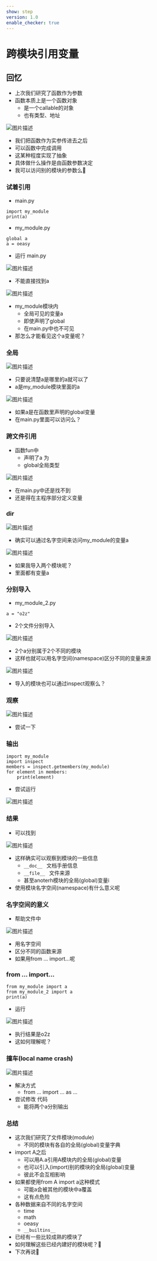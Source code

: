 ```yaml
---
show: step
version: 1.0
enable_checker: true
---
```


# 跨模块引用变量

## 回忆

- 上次我们研究了函数作为参数
- 函数本质上是一个函数对象
	- 是一个callable的对象
	- 也有类型、地址

![图片描述](https://doc.shiyanlou.com/courses/uid1190679-20220827-1661589899134)

- 我们把函数作为实参传进去之后
- 可以函数中完成调用
- 这某种程度实现了抽象
- 具体做什么操作是由函数参数决定
- 我可以访问别的模块的参数么🤔

### 试着引用

- main.py

```python3
import my_module
print(a)
```

- my_module.py

```python3
global a
a = oeasy
```

- 运行 main.py

![图片描述](https://doc.shiyanlou.com/courses/uid1190679-20240303-1709471810167)

- 不能直接找到a

![图片描述](https://doc.shiyanlou.com/courses/uid1190679-20240303-1709471847125)

- my_module模块内
	- 全局可见的变量a
	- 即使声明了global
	- 在main.py中也不可见
- 那怎么才能看见这个a变量呢？

### 全局
![图片描述](https://doc.shiyanlou.com/courses/uid1190679-20240303-1709471947901)

- 只要说清楚a是哪里的a就可以了
- a是my_module模块里面的a

![图片描述](https://doc.shiyanlou.com/courses/uid1190679-20240303-1709471966341)

- 如果a是在函数里声明的global变量
- 在main.py里面可以访问么？

### 跨文件引用

- 函数fun中
	- 声明了a 为 
	- global全局类型 

![图片描述](https://doc.shiyanlou.com/courses/uid1190679-20240303-1709472042493)

- 在main.py中还是找不到
- 还是得在主程序部分定义变量

### dir

![图片描述](https://doc.shiyanlou.com/courses/uid1190679-20240303-1709472454911)

- 确实可以通过名字空间来访问my_module的变量a

![图片描述](https://doc.shiyanlou.com/courses/uid1190679-20240303-1709472517310)

- 如果我导入两个模块呢？
- 里面都有变量a

### 分别导入

- my_module_2.py

```
a = "o2z"
```

- 2个文件分别导入

![图片描述](https://doc.shiyanlou.com/courses/uid1190679-20240303-1709472725992)

- 2个a分别属于2个不同的模块
- 这样也就可以用名字空间(namespace)区分不同的变量来源

![图片描述](https://doc.shiyanlou.com/courses/uid1190679-20240303-1709472760152)

- 导入的模块也可以通过inspect观察么？

### 观察

![图片描述](https://doc.shiyanlou.com/courses/uid1190679-20220822-1661139738711)

- 尝试一下

### 输出

```python3
import my_module
import inspect
members = inspect.getmembers(my_module)
for element in members:
    print(element)
```

- 尝试运行

![图片描述](https://doc.shiyanlou.com/courses/uid1190679-20240303-1709472942383)

### 结果

- 可以找到

![图片描述](https://doc.shiyanlou.com/courses/uid1190679-20240303-1709473020323)

- 这样确实可以观察到模块的一些信息
	-  `__doc__ ` 文档手册信息
	-  `__file__ ` 文件来源
	-  甚至anoterh模块的全局(global)变量i
- 使用模块名字空间(namespace)有什么意义呢

### 名字空间的意义

- 帮助文件中

![图片描述](https://doc.shiyanlou.com/courses/uid1190679-20220803-1659531052836)

- 用名字空间
- 区分不同的函数来源
- 如果用from ... import...呢

### from ... import...

```python3
from my_module import a
from my_module_2 import a
print(a)
```

- 运行

![图片描述](https://doc.shiyanlou.com/courses/uid1190679-20240303-1709473266193)

- 执行结果是o2z
- 这如何理解呢？

### 撞车(local name crash)

![图片描述](https://doc.shiyanlou.com/courses/uid1190679-20220810-1660099644559)

- 解决方式 
	- from ... import ... as ...
- 尝试修改 代码 
	- 能将两个a分别输出

### 总结

- 这次我们研究了文件模块(module)
	- 不同的模块有各自的全局(global)变量字典
- import A之后
	- 可以用A.a引用A模块内的全局(global)变量
	- 也可以引入(import)别的模块的全局(global)变量
	- 彼此不会互相影响
- 如果都使用from A import a这种模式
	- 可能a会被其他的模块中a覆盖
	- 这有点危险
- 各种数据来自不同的名字空间
	- time
	- math
	- oeasy
	- `__builtins__`
- 已经有一些比较成熟的模块了
- 如何理解这些已经内建好的模块呢？🤔
- 下次再说👋

